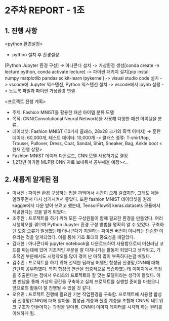 # 2주차 REPORT - 1조

## 1. 진행 사항

<python 환경설정>
- python 설치 후 환경설정 

[Python Jupyter 환경 구성]
-> 아나콘다 설치 
-> 가상환경 생성[conda create -n lecture python, conda activate lecture] 
-> 파이썬 패키지 설치[pip install numpy matplotlib pandas scikit-learn ipykernel] 
-> visual studio code 설치 
-> vscode에 Jupyter 익스텐션, Python 익스텐션 설치
-> vscode에서 ipynb 실행
-> 노트북 파일과 파이썬 가상환경 연결

<프로젝트 진행 계획>
- 주제: Fashion MNIST를 활용한 패션 아이템 분류 모델
- 목적: CNN(Convolutional Neural Network)을 사용해 다양한 패션 아이템을 분류.
- 데이터셋: Fashion MNIST (10가지 클래스, 28x28 크기의 흑백 이미지)
-> 훈련 데이터: 60,000개, 테스트 데이터: 10,000개
-> 클래스 종류: T-shirt/top, Trouser, Pullover, Dress, Coat, Sandal, Shirt, Sneaker, Bag, Ankle boot
<현재 진행 상황>
- Fashion MNIST 데이터 다운로드, CNN 모델 사용하기로 결정
- 1,2학년 아가들 MLP랑 CNN 자료 보내줘서 공부해올 예정><..


## 2. 새롭게 알게된 점

- 이서진 : 파이썬 환경 구성하는 법을 까먹어서 시간이 오래 걸렸지만, 그래도 애들 알려주면서 다시 상기시켜서 좋았다. 
또한 fashion MNIST 데이터셋을 원래 kaggle에서 다운 받아 쓰려고 했는데, TensorFlow의 keras.datasets 모듈에서 제공한다는 것을 알게 되었다. 
- 조주원 : 프로젝트를 하기 위해 모든 구성원들이 함께 필요한 환경을 만들었다. 여러 시행착오를 겪으며 Python Jupyter 환경 구성 방법을 명확히 알 수 있었다. 
구축하던 도중 오류가 발생했는데 아나콘다가 지원하는 파이썬 버전이 아니라는 단순한 이유라는 것을 알게되었다. 이를 통해 기초 토대의 중요성을 깨달았다.
- 김태현 : 아나콘다와 jupyter notebook을 다운로드하여 사용함으로써 머신러닝 코드를 짜는데에 있어 기초적인 부분을 잘 다져나가는 활동이 되었다고 생각되고, 
기초적인 부분에서도 시행착오를 많이 겪어 난 아직 많이 부족하다는걸 배웠다.
- 김수민 : 프로젝트를 하기 위해 선택한 딥러닝 머델인 합성곱 신경망,CNN에 대해 간단히 공부하였다. 
특히 합성곱 연산을 집중적으로 학습하였는데 이미지에서 특징을 추출한다는 점에서 우리조의 프로젝트와 잘 맞는 모델이라는 생각이 들었다. 
이번 만남을 통해 가상의 공간을 구축하고 실제 프로젝트를 실행할 준비를 마쳤으니 앞으로의 활동이 잘 진행될 수 있을 것 같다.
- 오유민 : 프로젝트 진행에 필요한 기본 작업환경을 구축함. 프로젝트에 사용할 합성곱 신경망(CNN)에 대해 알아봄. 
합성곱 계층과 풀링 계층을 조합해 CNN의 네트워크 구조가 만들어지는 과정을 알아봄. CNN이 이미지 데이터를 시각화 하는 원리를 이해하게 됨.
